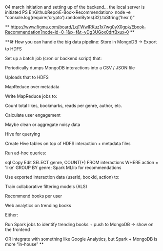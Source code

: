 04 march initiation and setting up of the backend... the local server is initiated
PS E:\GithubRepo\E-Book-Recommendation> node -e "console.log(require('crypto').randomBytes(32).toString('hex'))"

** https://www.figma.com/board/LqTWwlRKuz1x7wg0yX0gpk/Ebook-Recommendation?node-id=0-1&p=f&t=yDg3UGox0drtBxux-0 **

\*\*🛠️ How you can handle the big data pipeline:
Store in MongoDB → Export to HDFS

Set up a batch job (cron or backend script) that:

Periodically dumps MongoDB interactions into a CSV / JSON file

Uploads that to HDFS

MapReduce over metadata

Write MapReduce jobs to:

Count total likes, bookmarks, reads per genre, author, etc.

Calculate user engagement

Maybe clean or aggregate noisy data

Hive for querying

Create Hive tables on top of HDFS interaction + metadata files

Run ad-hoc queries:

sql
Copy
Edit
SELECT genre, COUNT(\*) FROM interactions WHERE action = 'like' GROUP BY genre;
Spark MLlib for recommendations

Use exported interaction data (userId, bookId, action) to:

Train collaborative filtering models (ALS)

Recommend books per user

Web analytics on trending books

Either:

Run Spark jobs to identify trending books + push to MongoDB → show on the frontend

OR integrate with something like Google Analytics, but Spark + MongoDB is more “in-house”
\*\*

